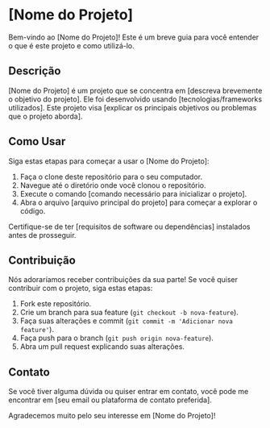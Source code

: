 # [Nome do Projeto]

Bem-vindo ao [Nome do Projeto]! Este é um breve guia para você entender o que é este projeto e como utilizá-lo.

## Descrição

[Nome do Projeto] é um projeto que se concentra em [descreva brevemente o objetivo do projeto]. Ele foi desenvolvido usando [tecnologias/frameworks utilizados]. Este projeto visa [explicar os principais objetivos ou problemas que o projeto aborda].

## Como Usar

Siga estas etapas para começar a usar o [Nome do Projeto]:

1. Faça o clone deste repositório para o seu computador.
2. Navegue até o diretório onde você clonou o repositório.
3. Execute o comando [comando necessário para inicializar o projeto].
4. Abra o arquivo [arquivo principal do projeto] para começar a explorar o código.

Certifique-se de ter [requisitos de software ou dependências] instalados antes de prosseguir.

## Contribuição

Nós adoraríamos receber contribuições da sua parte! Se você quiser contribuir com o projeto, siga estas etapas:

1. Fork este repositório.
2. Crie um branch para sua feature (`git checkout -b nova-feature`).
3. Faça suas alterações e commit (`git commit -m 'Adicionar nova feature'`).
4. Faça push para o branch (`git push origin nova-feature`).
5. Abra um pull request explicando suas alterações.

## Contato

Se você tiver alguma dúvida ou quiser entrar em contato, você pode me encontrar em [seu email ou plataforma de contato preferida].

Agradecemos muito pelo seu interesse em [Nome do Projeto]!

